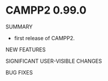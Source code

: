 # CAMPP2 0.99.0

SUMMARY

* first release of CAMPP2.

NEW FEATURES


SIGNIFICANT USER-VISIBLE CHANGES


BUG FIXES
